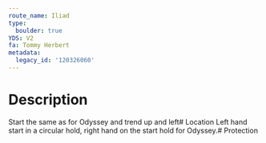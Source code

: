 ```yaml
---
route_name: Iliad
type:
  boulder: true
YDS: V2
fa: Tommy Herbert
metadata:
  legacy_id: '120326060'
---
```

# Description
Start the same as for Odyssey and trend up and left# Location
Left hand start in a circular hold, right hand on the start hold for Odyssey.# Protection
